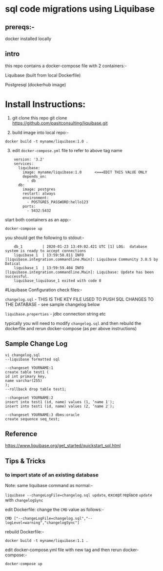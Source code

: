 # sql code migrations using Liquibase

## prereqs:-
docker installed locally

## intro
this repo contains a docker-compose file with 2 containers:- 

Liquibase (built from local Dockerfile)

Postgresql (dockerhub image)

# Install Instructions:
1) git clone this repo
    git clone https://github.com/pasitconsulting/liquibase.git

2) build image into local repo:- 

 ```docker build -t myname/liquibase:1.0 . ```

3) edit ```docker-compose.yml``` file to refer to above tag name
```
    version: '3.2'
    services:
      liquibase:
        image: myname/liquibase:1.0      <===EDIT THIS VALUE ONLY
        depends_on:
          - db
      db:
        image: postgres
        restart: always
        environment:
          - POSTGRES_PASSWORD:hello123
        ports:
          - 5432:5432
```

start both containers as an app:-

    docker-compose up


you should get the following to stdout:-
```
    db_1         | 2020-01-23 13:49:02.421 UTC [1] LOG:  database system is ready to accept connections
    liquibase_1  | 13:59:58.811 INFO  [liquibase.integration.commandline.Main]: Liquibase Community 3.8.5 by Datical
    liquibase_1  | 13:59:59.404 INFO  [liquibase.integration.commandline.Main]: Liquibase: Update has been successful.
    liquibase_liquibase_1 exited with code 0
```

#Liquibase Configuration
check files:-

`changelog.sql`  - THIS IS THE KEY FILE USED TO PUSH SQL CHANGES TO THE DATABASE - see sample changelog below

`liquibase.properties` - jdbc connection string etc


typically you will need to modify `changelog.sql` and then rebuild the dockerfile and rerun docker-compose (as per above instructions)



## Sample Change Log
```    
vi changelog.sql
--liquibase formatted sql

--changeset YOURNAME:1
create table test1 (
id int primary key,
name varchar(255)
);
--rollback drop table test1;

--changeset YOURNAME:2
insert into test1 (id, name) values (1, ‘name 1′);
insert into test1 (id, name) values (2, ‘name 2′);

--changeset YOURNAME:3 dbms:oracle
create sequence seq_test;
```

## Reference
https://www.liquibase.org/get_started/quickstart_sql.html

## Tips & Tricks
### to import state of an existing database
Note: same liquibase command as normal:-

```liquibase --changeLogFile=changelog.sql update```, except replace `update` with `changelogSync`

edit Dockerfile: change the ``CMD`` value as follows:-

    CMD ["--changeLogFile=changelog.sql","--logLevel=warning","changelogSync"]
 
 rebuild Dockerfile:-
 
    docker build -t myname/liquibase:1.1 .
        
edit docker-compose.yml file with new tag and then rerun docker-compose:-

```docker-compose up```

